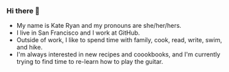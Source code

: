 ### Hi there 👋
- My name is Kate Ryan and my pronouns are she/her/hers.
- I live in San Francisco and I work at GitHub. 
- Outside of work, I like to spend time with family, cook, read, write, swim, and hike. 
- I'm always interested in new recipes and coookbooks, and I'm currently trying to find time to re-learn how to play the guitar. 

<!--
**katyryan/katyryan** is a ✨ _special_ ✨ repository because its `README.md` (this file) appears on your GitHub profile.

Here are some ideas to get you started:

- 🔭 I’m currently working on ...
- 🌱 I’m currently learning ...
- 👯 I’m looking to collaborate on ...
- 🤔 I’m looking for help with ...
- 💬 Ask me about ...
- 📫 How to reach me: ...
- 😄 Pronouns: ...
- ⚡ Fun fact: ...
-->
